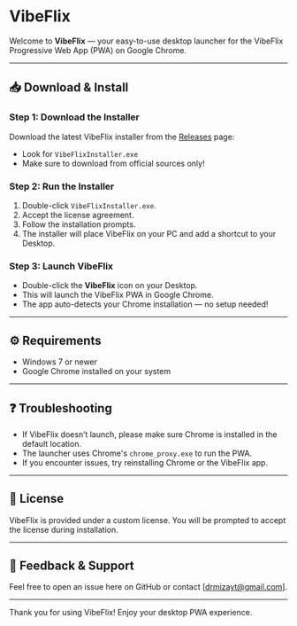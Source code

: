 # VibeFlix

Welcome to **VibeFlix** — your easy-to-use desktop launcher for the VibeFlix Progressive Web App (PWA) on Google Chrome.

---

## 📥 Download & Install

### Step 1: Download the Installer

Download the latest VibeFlix installer from the [Releases](https://github.com/soccervortex/VibeFlixx/releases) page:

- Look for `VibeFlixInstaller.exe`
- Make sure to download from official sources only!

### Step 2: Run the Installer

1. Double-click `VibeFlixInstaller.exe`.
2. Accept the license agreement.
3. Follow the installation prompts.
4. The installer will place VibeFlix on your PC and add a shortcut to your Desktop.

### Step 3: Launch VibeFlix

- Double-click the **VibeFlix** icon on your Desktop.
- This will launch the VibeFlix PWA in Google Chrome.
- The app auto-detects your Chrome installation — no setup needed!

---

## ⚙️ Requirements

- Windows 7 or newer
- Google Chrome installed on your system

---

## ❓ Troubleshooting

- If VibeFlix doesn’t launch, please make sure Chrome is installed in the default location.
- The launcher uses Chrome's `chrome_proxy.exe` to run the PWA.
- If you encounter issues, try reinstalling Chrome or the VibeFlix app.

---

## 📝 License

VibeFlix is provided under a custom license. You will be prompted to accept the license during installation.

---

## 💬 Feedback & Support

Feel free to open an issue here on GitHub or contact [drmizayt@gmail.com].

---

Thank you for using VibeFlix! Enjoy your desktop PWA experience.
